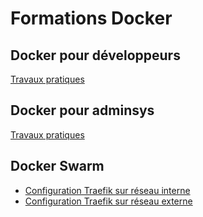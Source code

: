 # Formations Docker

## Docker pour développeurs

[Travaux pratiques](./docker-developpeur.md)

## Docker pour adminsys

[Travaux pratiques](./docker-adminsys.md)

## Docker Swarm

* [Configuration Traefik sur réseau interne](./swarm/traefik-internal/)
* [Configuration Traefik sur réseau externe](./swarm/traefik-external/)
